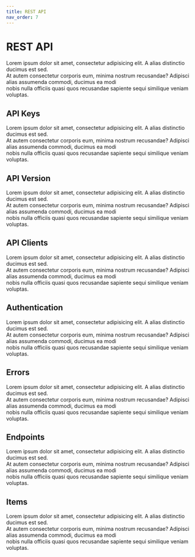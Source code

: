 ```yaml
---
title: REST API
nav_order: 7
---
```

# REST API

Lorem ipsum dolor sit amet, consectetur adipisicing elit. A alias distinctio ducimus est sed.  
 At autem consectetur corporis eum, minima nostrum recusandae? Adipisci alias assumenda commodi, ducimus ea modi  
  nobis nulla officiis quasi quos recusandae sapiente sequi similique veniam voluptas.

## API Keys

Lorem ipsum dolor sit amet, consectetur adipisicing elit. A alias distinctio ducimus est sed.  
 At autem consectetur corporis eum, minima nostrum recusandae? Adipisci alias assumenda commodi, ducimus ea modi  
  nobis nulla officiis quasi quos recusandae sapiente sequi similique veniam voluptas.
  
## API Version  

Lorem ipsum dolor sit amet, consectetur adipisicing elit. A alias distinctio ducimus est sed.  
 At autem consectetur corporis eum, minima nostrum recusandae? Adipisci alias assumenda commodi, ducimus ea modi  
  nobis nulla officiis quasi quos recusandae sapiente sequi similique veniam voluptas.
  
## API Clients  

Lorem ipsum dolor sit amet, consectetur adipisicing elit. A alias distinctio ducimus est sed.  
 At autem consectetur corporis eum, minima nostrum recusandae? Adipisci alias assumenda commodi, ducimus ea modi  
  nobis nulla officiis quasi quos recusandae sapiente sequi similique veniam voluptas.
  
## Authentication  

Lorem ipsum dolor sit amet, consectetur adipisicing elit. A alias distinctio ducimus est sed.  
 At autem consectetur corporis eum, minima nostrum recusandae? Adipisci alias assumenda commodi, ducimus ea modi  
  nobis nulla officiis quasi quos recusandae sapiente sequi similique veniam voluptas.
  
## Errors  

Lorem ipsum dolor sit amet, consectetur adipisicing elit. A alias distinctio ducimus est sed.  
 At autem consectetur corporis eum, minima nostrum recusandae? Adipisci alias assumenda commodi, ducimus ea modi  
  nobis nulla officiis quasi quos recusandae sapiente sequi similique veniam voluptas.
  
## Endpoints  

Lorem ipsum dolor sit amet, consectetur adipisicing elit. A alias distinctio ducimus est sed.  
 At autem consectetur corporis eum, minima nostrum recusandae? Adipisci alias assumenda commodi, ducimus ea modi  
  nobis nulla officiis quasi quos recusandae sapiente sequi similique veniam voluptas.
  
## Items  

Lorem ipsum dolor sit amet, consectetur adipisicing elit. A alias distinctio ducimus est sed.  
 At autem consectetur corporis eum, minima nostrum recusandae? Adipisci alias assumenda commodi, ducimus ea modi  
  nobis nulla officiis quasi quos recusandae sapiente sequi similique veniam voluptas.
